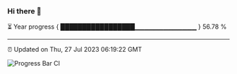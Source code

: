 ### Hi there 👋

⏳ Year progress { █████████████████▁▁▁▁▁▁▁▁▁▁▁▁▁ } 56.78 %

---

⏰ Updated on Thu, 27 Jul 2023 06:19:22 GMT

![Progress Bar CI](https://github.com/liununu/liununu/workflows/Progress%20Bar%20CI/badge.svg)
